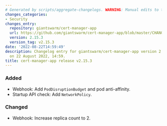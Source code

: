 ```yaml
---
# Generated by scripts/aggregate-changelogs. WARNING: Manual edits to this files will be overwritten.
changes_categories:
- Security
changes_entry:
  repository: giantswarm/cert-manager-app
  url: https://github.com/giantswarm/cert-manager-app/blob/master/CHANGELOG.md#2153---2022-08-22
  version: 2.15.3
  version_tag: v2.15.3
date: '2022-08-22T14:59:49'
description: Changelog entry for giantswarm/cert-manager-app version 2.15.3, published
  on 22 August 2022, 14:59.
title: cert-manager-app release v2.15.3
---
```


### Added
- Webhook: Add `PodDisruptionBudget` and pod anti-affinity.
- Startup  API check: Add `NetworkPolicy`.
### Changed
- Webhook: Increase replica count to 2.
